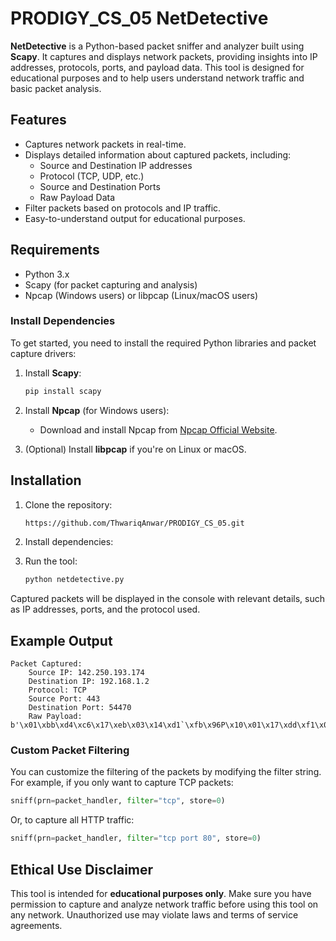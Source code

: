 # PRODIGY_CS_05 NetDetective

**NetDetective** is a Python-based packet sniffer and analyzer built using **Scapy**. It captures and displays network packets, providing insights into IP addresses, protocols, ports, and payload data. This tool is designed for educational purposes and to help users understand network traffic and basic packet analysis.

## Features

- Captures network packets in real-time.
- Displays detailed information about captured packets, including:
  - Source and Destination IP addresses
  - Protocol (TCP, UDP, etc.)
  - Source and Destination Ports
  - Raw Payload Data
- Filter packets based on protocols and IP traffic.
- Easy-to-understand output for educational purposes.


## Requirements

- Python 3.x
- Scapy (for packet capturing and analysis)
- Npcap (Windows users) or libpcap (Linux/macOS users)

### Install Dependencies

To get started, you need to install the required Python libraries and packet capture drivers:

1. Install **Scapy**:
   ```bash
   pip install scapy
   ```

2. Install **Npcap** (for Windows users):
   - Download and install Npcap from [Npcap Official Website](https://nmap.org/npcap/).

3. (Optional) Install **libpcap** if you're on Linux or macOS.

## Installation

1. Clone the repository:

   ```bash
   https://github.com/ThwariqAnwar/PRODIGY_CS_05.git
   ```

2. Install dependencies:

3. Run the tool:

   ```bash
   python netdetective.py
   ```

Captured packets will be displayed in the console with relevant details, such as IP addresses, ports, and the protocol used.

## Example Output

```
Packet Captured:
    Source IP: 142.250.193.174
    Destination IP: 192.168.1.2
    Protocol: TCP
    Source Port: 443
    Destination Port: 54470
    Raw Payload: b'\x01\xbb\xd4\xc6\x17\xeb\x03\x14\xd1`\xfb\x96P\x10\x01\x17\xdd\xf1\x00\x00'
```

### Custom Packet Filtering

You can customize the filtering of the packets by modifying the filter string. For example, if you only want to capture TCP packets:

```python
sniff(prn=packet_handler, filter="tcp", store=0)
```

Or, to capture all HTTP traffic:

```python
sniff(prn=packet_handler, filter="tcp port 80", store=0)
```

## Ethical Use Disclaimer

This tool is intended for **educational purposes only**. Make sure you have permission to capture and analyze network traffic before using this tool on any network. Unauthorized use may violate laws and terms of service agreements.
